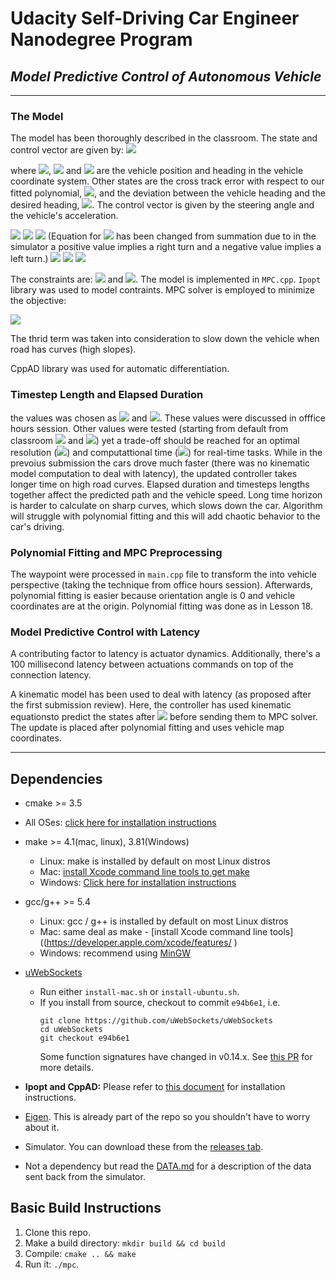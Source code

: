 # Udacity Self-Driving Car Engineer Nanodegree Program
  
## *Model Predictive Control of Autonomous Vehicle*
  
---
  
  
### The Model
  
The model has been thoroughly described in the classroom.  The state and control vector are given by:
<img src="https://latex.codecogs.com/gif.latex?&#x5C;vec{x}_t%20=%20&#x5C;left(%20&#x5C;begin{array}{c}	x_t&#x5C;&#x5C;%20%20%20%20y_t&#x5C;&#x5C;%20%20%20%20&#x5C;psi_t&#x5C;&#x5C;%20%20%20%20cte_t&#x5C;&#x5C;%20%20%20%20&#x5C;Delta&#x5C;psi_t	&#x5C;end{array}&#x5C;right),%20&#x5C;vec{u}_t%20=%20&#x5C;left(%20&#x5C;begin{array}{c}	&#x5C;delta_t&#x5C;&#x5C;%20%20%20%20a_t	&#x5C;end{array}&#x5C;right)"/>
  
where <img src="https://latex.codecogs.com/gif.latex?x"/>, <img src="https://latex.codecogs.com/gif.latex?y"/> and <img src="https://latex.codecogs.com/gif.latex?&#x5C;psi"/> are the vehicle position and heading in the vehicle coordinate system. Other states are the cross track error with respect to our fitted polynomial, <img src="https://latex.codecogs.com/gif.latex?cte"/>, and the deviation between the vehicle heading and the desired heading, <img src="https://latex.codecogs.com/gif.latex?&#x5C;Delta&#x5C;psi"/>. The control vector is given by the steering angle and the vehicle's acceleration.
  
<img src="https://latex.codecogs.com/gif.latex?x_{t+1}%20=%20x_t%20+%20v_t&#x5C;cos(&#x5C;psi_t)&#x5C;Delta%20t"/>
<img src="https://latex.codecogs.com/gif.latex?y_{t+1}%20=%20y_t%20+%20v_t&#x5C;sin(&#x5C;psi_t)&#x5C;Delta%20t"/>
<img src="https://latex.codecogs.com/gif.latex?&#x5C;psi_{t+1}%20=%20&#x5C;psi_t%20-%20&#x5C;frac{v_t}{L_f}%20&#x5C;delta_t%20&#x5C;Delta%20t"/>
(Equation for <img src="https://latex.codecogs.com/gif.latex?&#x5C;psi_{t+1}"/> has been changed from summation due to in the simulator a positive value implies a right turn and a negative value implies a left turn.)
<img src="https://latex.codecogs.com/gif.latex?v_{t+1}%20=%20v_t%20+%20a_t%20&#x5C;Delta%20t"/>
<img src="https://latex.codecogs.com/gif.latex?cte_{t+1}%20=%20f(x_t)%20-%20y_t%20+%20v_t&#x5C;sin(&#x5C;Delta&#x5C;psi_t)&#x5C;Delta%20t"/>
<img src="https://latex.codecogs.com/gif.latex?&#x5C;Delta&#x5C;psi_{t+1}%20=%20&#x5C;psi_t%20-%20&#x5C;psi_{desired,t}%20-%20&#x5C;frac{v_t}{L_f}%20&#x5C;delta_t%20&#x5C;Delta%20t"/>
  
The constraints are: <img src="https://latex.codecogs.com/gif.latex?&#x5C;delta%20&#x5C;in%20[-25^o,%2025^o]"/> and <img src="https://latex.codecogs.com/gif.latex?a%20&#x5C;in%20[-1,1]"/>.
The model is implemented in `MPC.cpp`. `Ipopt` library was used to model contraints. MPC solver is employed to minimize the  objective:
  
<img src="https://latex.codecogs.com/gif.latex?J%20=%20&#x5C;sum^N_{t=1}%20&#x5C;lambda_1&#x5C;cdot(cte^2)%20+%20&#x5C;lambda_2&#x5C;cdot(&#x5C;Delta&#x5C;psi_t)^2%20+%20&#x5C;lambda_3&#x5C;cdot(v_t^2&#x5C;cdot&#x5C;alpha)^2%20%20+%20&#x5C;dots"/>
  
The thrid term was taken into consideration to slow down the vehicle when road has curves (high slopes).
  
CppAD library was used for automatic differentiation.
  
### Timestep Length and Elapsed Duration
  
the values was chosen as <img src="https://latex.codecogs.com/gif.latex?N=10"/> and <img src="https://latex.codecogs.com/gif.latex?dt=0.1"/>. These values were discussed in offfice hours session. Other values were tested (starting from default from classroom <img src="https://latex.codecogs.com/gif.latex?N=25"/> and <img src="https://latex.codecogs.com/gif.latex?dt=0.05"/>) yet a trade-off should be reached for an optimal resolution (<img src="https://latex.codecogs.com/gif.latex?dt"/>) and computattional time (<img src="https://latex.codecogs.com/gif.latex?N"/>) for real-time tasks. While in the prevoius submission the cars drove much faster (there was no kinematic model computation to deal with latency), the updated controller takes longer time on high road curves. Elapsed duration and timesteps lengths together affect the predicted path and the vehicle speed. Long time horizon is harder to calculate on sharp curves, which slows down the car. Algorithm will struggle with polynomial fitting and this will add chaotic behavior to the car's driving.
  
  
### Polynomial Fitting and MPC Preprocessing
  
The waypoint were processed in `main.cpp` file to transform the into vehicle perspective (taking the technique from office hours session). Afterwards, polynomial fitting is easier because orientation angle is 0 and vehicle coordinates are at the origin. Polynomial fitting was done as in Lesson 18.
  
  
### Model Predictive Control with Latency
  
A contributing factor to latency is actuator dynamics. Additionally, there's a 100 millisecond latency between actuations commands on top of the connection latency. 
  
A kinematic model has been used to deal with latency (as proposed after the first submission review). Here, the controller has used kinematic equationsto predict the states after <img src="https://latex.codecogs.com/gif.latex?100&#x5C;mu%20s"/> before sending them to MPC solver. The update is placed after polynomial fitting and uses vehicle map coordinates.
  
  
  
---
## Dependencies
  
  
* cmake >= 3.5
 * All OSes: [click here for installation instructions](https://cmake.org/install/ )
* make >= 4.1(mac, linux), 3.81(Windows)
  * Linux: make is installed by default on most Linux distros
  * Mac: [install Xcode command line tools to get make](https://developer.apple.com/xcode/features/ )
  * Windows: [Click here for installation instructions](http://gnuwin32.sourceforge.net/packages/make.htm )
* gcc/g++ >= 5.4
  * Linux: gcc / g++ is installed by default on most Linux distros
  * Mac: same deal as make - [install Xcode command line tools]((https://developer.apple.com/xcode/features/ )
  * Windows: recommend using [MinGW](http://www.mingw.org/ )
* [uWebSockets](https://github.com/uWebSockets/uWebSockets )
  * Run either `install-mac.sh` or `install-ubuntu.sh`.
  * If you install from source, checkout to commit `e94b6e1`, i.e.
    ```
    git clone https://github.com/uWebSockets/uWebSockets
    cd uWebSockets
    git checkout e94b6e1
    ```
    Some function signatures have changed in v0.14.x. See [this PR](https://github.com/udacity/CarND-MPC-Project/pull/3 ) for more details.
  
* **Ipopt and CppAD:** Please refer to [this document](https://github.com/udacity/CarND-MPC-Project/blob/master/install_Ipopt_CppAD.md ) for installation instructions.
* [Eigen](http://eigen.tuxfamily.org/index.php?title=Main_Page ). This is already part of the repo so you shouldn't have to worry about it.
* Simulator. You can download these from the [releases tab](https://github.com/udacity/self-driving-car-sim/releases ).
* Not a dependency but read the [DATA.md](./DATA.md ) for a description of the data sent back from the simulator.
  
  
## Basic Build Instructions
  
  
1. Clone this repo.
2. Make a build directory: `mkdir build && cd build`
3. Compile: `cmake .. && make`
4. Run it: `./mpc`.
  